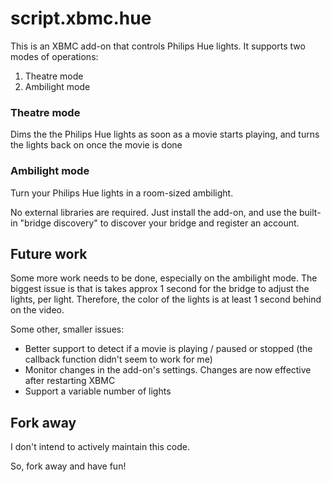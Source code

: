 script.xbmc.hue
===============

This is an XBMC add-on that controls Philips Hue lights. It supports two modes of operations:

1) Theatre mode
2) Ambilight mode

### Theatre mode

Dims the the Philips Hue lights as soon as a movie starts playing, and turns the lights back on once the movie is done

### Ambilight mode

Turn your Philips Hue lights in a room-sized ambilight.

No external libraries are required. Just install the add-on, and use the built-in "bridge discovery" to discover your bridge and register an account.

Future work
-----------

Some more work needs to be done, especially on the ambilight mode. The biggest issue is that is takes approx 1 second for the bridge to adjust the lights, per light. Therefore, the color of the lights is at least 1 second behind on the video.

Some other, smaller issues:
 - Better support to detect if a movie is playing / paused or stopped (the callback function didn't seem to work for me)
 - Monitor changes in the add-on's settings. Changes are now effective after restarting XBMC
 - Support a variable number of lights

Fork away
---------

I don't intend to actively maintain this code.

So, fork away and have fun!
